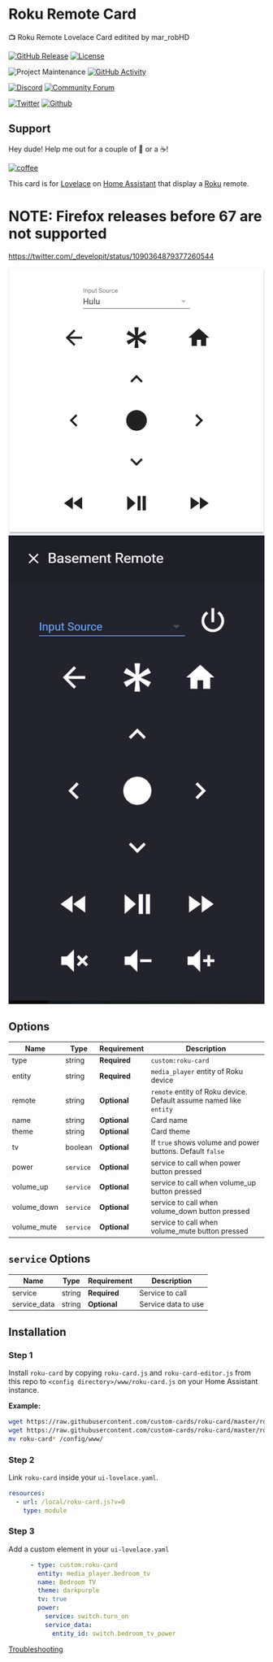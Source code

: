 # Roku Remote Card
📺 Roku Remote Lovelace Card editited by mar_robHD

[![GitHub Release][releases-shield]][releases]
[![License][license-shield]](LICENSE.md)

![Project Maintenance][maintenance-shield]
[![GitHub Activity][commits-shield]][commits]

[![Discord][discord-shield]][discord]
[![Community Forum][forum-shield]][forum]

[![Twitter][twitter]][twitter]
[![Github][github]][github]

## Support
Hey dude! Help me out for a couple of :beers: or a :coffee:!

[![coffee](https://www.buymeacoffee.com/assets/img/custom_images/black_img.png)](https://www.buymeacoffee.com/zJtVxUAgH)

This card is for [Lovelace](https://www.home-assistant.io/lovelace) on [Home Assistant](https://www.home-assistant.io/) that display a [Roku](https://www.roku.com/) remote.

# NOTE: Firefox releases before 67 are not supported
https://twitter.com/_developit/status/1090364879377260544

![example](example.png)
![example2](example2.png)

## Options

| Name | Type | Requirement | Description
| ---- | ---- | ------- | -----------
| type | string | **Required** | `custom:roku-card`
| entity | string | **Required** | `media_player` entity of Roku device
| remote | string | **Optional** | `remote` entity of Roku device. Default assume named like `entity`
| name | string | **Optional** | Card name
| theme | string | **Optional** | Card theme
| tv | boolean | **Optional** | If `true` shows volume and power buttons. Default `false`
| power | `service` | **Optional**| service to call when power button pressed
| volume_up | `service` | **Optional**| service to call when volume_up button pressed
| volume_down | `service` | **Optional**| service to call when volume_down button pressed
| volume_mute | `service` | **Optional**| service to call when volume_mute button pressed

## `service` Options
| Name | Type | Requirement | Description
| ---- | ---- | ------- | -----------
| service | string | **Required** | Service to call
| service_data | string | **Optional** | Service data to use


## Installation

### Step 1

Install `roku-card` by copying `roku-card.js` and `roku-card-editor.js` from this repo to `<config directory>/www/roku-card.js` on your Home Assistant instance.

**Example:**

```bash
wget https://raw.githubusercontent.com/custom-cards/roku-card/master/roku-card.js
wget https://raw.githubusercontent.com/custom-cards/roku-card/master/roku-card-editor.js
mv roku-card* /config/www/
```

### Step 2

Link `roku-card` inside your `ui-lovelace.yaml`.

```yaml
resources:
  - url: /local/roku-card.js?v=0
    type: module
```

### Step 3

Add a custom element in your `ui-lovelace.yaml`

```yaml
      - type: custom:roku-card
        entity: media_player.bedroom_tv
        name: Bedroom TV
        theme: darkpurple
        tv: true
        power:
          service: switch.turn_on
          service_data:
            entity_id: switch.bedroom_tv_power
```

[Troubleshooting](https://github.com/thomasloven/hass-config/wiki/Lovelace-Plugins)

[commits-shield]: https://img.shields.io/github/commit-activity/y/custom-cards/roku-card.svg?style=for-the-badge
[commits]: https://github.com/custom-cards/roku-card/commits/master
[discord]: https://discord.gg/Qa5fW2R
[discord-shield]: https://img.shields.io/discord/330944238910963714.svg?style=for-the-badge
[forum-shield]: https://img.shields.io/badge/community-forum-brightgreen.svg?style=for-the-badge
[forum]: https://community.home-assistant.io/t/lovelace-roku-remote-card/91476
[license-shield]: https://img.shields.io/github/license/custom-cards/roku-card.svg?style=for-the-badge
[maintenance-shield]: https://img.shields.io/badge/maintainer-Ian%20Richardson%20%40iantrich-blue.svg?style=for-the-badge
[releases-shield]: https://img.shields.io/github/release/custom-cards/roku-card.svg?style=for-the-badge
[releases]: https://github.com/custom-cards/roku-card/releases
[twitter]: https://img.shields.io/twitter/follow/iantrich.svg?style=social
[github]: https://img.shields.io/github/followers/iantrich.svg?style=social
